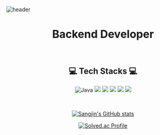 

![header](https://capsule-render.vercel.app/api?type=waving&color=auto&height=300&section=header&text=Sangjin%20Yoon&fontSize=90&animation=fadeIn&fontAlignY=38&descAlignY=51&descAlign=62)


<div align="center">

# Backend Developer 


<br/>
    
## 💻 Tech Stacks 💻

![Java](https://img.shields.io/badge/Java-007396.svg?&style=for-the-badge&logo=Java&logoColor=white)
<img src="https://img.shields.io/badge/Python-3776AB?style=for-the-badge&logo=Python&logoColor=white">
<img src="https://img.shields.io/badge/JavaScript-F7DF1E?style=for-the-badge&logo=JavaScript&logoColor=white">
<img src="https://img.shields.io/badge/Spring-6DB33F?style=for-the-badge&logo=Spring&logoColor=white">
<img src="https://img.shields.io/badge/MySQL-4479A1?style=for-the-badge&logo=MySQL&logoColor=white">
<img src="https://img.shields.io/badge/Amazon AWS-232F3E?style=for-the-badge&logo=Amazon AWS&logoColor=white">

<br/>
    

[![Sangjin's GitHub stats](https://github-readme-stats.vercel.app/api?username=tkdwls4453)](https://github.com/anuraghazra/github-readme-stats)

[![Solved.ac Profile](http://mazassumnida.wtf/api/v2/generate_badge?boj=tkdwls4453)](https://solved.ac/tkdwls4453/)
   
